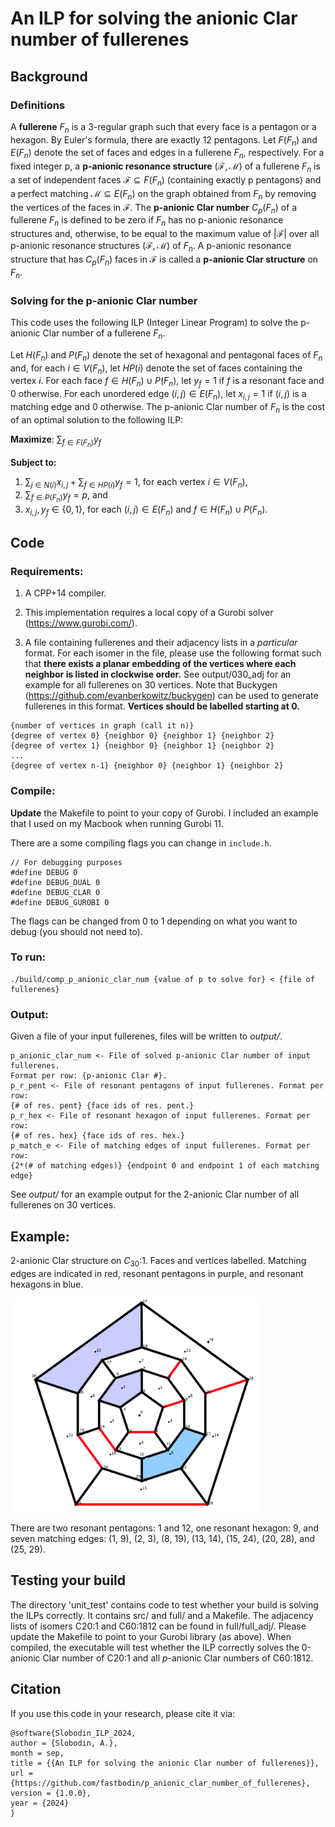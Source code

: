 # An ILP for solving the anionic Clar number of fullerenes

## Background

### Definitions

A **fullerene** $F_n$ is a 3-regular graph such that every face is a pentagon
or a hexagon. By Euler's formula, there are exactly 12 pentagons. Let $F(F_n)$
and $E(F_n)$ denote the set of faces and edges in a fullerene $F_n$,
respectively. For a fixed integer p, a **p-anionic resonance structure**
$(\mathcal{F}, \mathcal{M})$ of a fullerene $F_n$ is a set of independent faces
$\mathcal{F} \subseteq F(F_n)$ (containing exactly p pentagons) and a perfect
matching $\mathcal{M} \subseteq E(F_n)$ on the graph obtained from $F_n$ by
removing the vertices of the faces in $\mathcal{F}$. The **p-anionic Clar
number** $C_p(F_n)$ of a fullerene $F_n$ is defined to be zero if $F_n$ has no
p-anionic resonance structures and, otherwise, to be equal to the maximum value
of $|\mathcal{F}|$ over all p-anionic resonance structures $(\mathcal{F},
\mathcal{M})$ of $F_n$. A p-anionic resonance structure that has $C_p(F_n)$
faces in $\mathcal{F}$ is called a **p-anionic Clar structure** on $F_n$.

### Solving for the p-anionic Clar number

This code uses the following ILP (Integer Linear Program) to solve the
p-anionic Clar number of a fullerene $F_n$.

Let $H(F_n)$ and $P(F_n)$ denote the set of hexagonal and pentagonal faces of
$F_n$ and, for each $i \in V(F_n)$, let $HP(i)$ denote the set of faces
containing the vertex $i$. For each face $f\in H(F_n)\cup P(F_n)$, let $y_f=1$
if $f$ is a resonant face and 0 otherwise. For each unordered edge $(i,j) \in
E(F_n)$, let $x_{i,j}=1$ if $(i,j)$ is a matching edge and 0 otherwise. The
p-anionic Clar number of $F_n$ is the cost of an optimal solution to the
following ILP:

**Maximize**: $\sum_{f \in F(F_n)} y_{f}$

**Subject to:**
1. $\sum_{j \in N(i)} x_{i,j} + \sum_{f \in HP(i)} y_{f} = 1$, for each vertex
   $i \in V(F_n)$,
2. $\sum_{f \in P(F_n)} y_f = p$, and
3. $x_{i,j}, y_f \in \{0,1\}$, for each $(i,j)\in E(F_n)$ and $f \in H(F_n)\cup
   P(F_n)$.

## Code

### Requirements:

1. A CPP+14 compiler.

2. This implementation requires a local copy of a Gurobi solver
(https://www.gurobi.com/).

3. A file containing fullerenes and their adjacency lists in a *particular*
format. For each isomer in the file, please use the following format such that
**there exists a planar embedding of the vertices where each neighbor is listed
in clockwise order.** See output/030_adj for an example for all fullerenes on
30 vertices. Note that Buckygen (https://github.com/evanberkowitz/buckygen) can
be used to generate fullerenes in this format. **Vertices should be labelled
starting at 0.**

```
{number of vertices in graph (call it n)}
{degree of vertex 0} {neighbor 0} {neighbor 1} {neighbor 2}
{degree of vertex 1} {neighbor 0} {neighbor 1} {neighbor 2}
...
{degree of vertex n-1} {neighbor 0} {neighbor 1} {neighbor 2}
```

### Compile:

**Update** the Makefile to point to your copy of Gurobi. I included an example
that I used on my Macbook when running Gurobi 11.

There are a some compiling flags you can change in `include.h`.

```
// For debugging purposes
#define DEBUG 0
#define DEBUG_DUAL 0
#define DEBUG_CLAR 0
#define DEBUG_GUROBI 0
```

The flags can be changed from 0 to 1 depending on what you want to debug
(you should not need to).

### To run:

```
./build/comp_p_anionic_clar_num {value of p to solve for} < {file of fullerenes}
```

### Output:
Given a file of your input fullerenes, files will be written to *output/*.

```
p_anionic_clar_num <- File of solved p-anionic Clar number of input fullerenes.
Format per row: {p-anionic Clar #}.
p_r_pent <- File of resonant pentagons of input fullerenes. Format per row:
{# of res. pent} {face ids of res. pent.}
p_r_hex <- File of resonant hexagon of input fullerenes. Format per row:
{# of res. hex} {face ids of res. hex.}
p_match_e <- File of matching edges of input fullerenes. Format per row:
{2*(# of matching edges)} {endpoint 0 and endpoint 1 of each matching edge}
```

See *output/* for an example output for the 2-anionic Clar number of
all fullerenes on 30 vertices.

## Example:
2-anionic Clar structure on $C_{30}$:1. Faces and vertices labelled. Matching
edges are indicated in red, resonant pentagons in purple, and resonant hexagons
in blue.

<img src="unit_testing/30_2.png" alt="2-anionic Clar structure on $C_{30}$:1"
width="400">

There are two resonant pentagons: 1 and 12, one resonant hexagon: 9, and seven
matching edges: (1, 9), (2, 3), (8, 19), (13, 14), (15, 24), (20, 28), and (25,
29).

## Testing your build
The directory 'unit_test' contains code to test whether your build is solving
the ILPs correctly. It contains src/ and full/ and a Makefile. The adjacency
lists of isomers C20:1 and C60:1812 can be found in full/full_adj/. Please
update the Makefile to point to your Gurobi library (as above). When compiled,
the executable will test whether the ILP correctly solves the 0-anionic Clar
number of C20:1 and all $p$-anionic Clar numbers of C60:1812.

## Citation

If you use this code in your research, please cite it via:

```
@software{Slobodin_ILP_2024,
author = {Slobodin, A.},
month = sep,
title = {{An ILP for solving the anionic Clar number of fullerenes}},
url = {https://github.com/fastbodin/p_anionic_clar_number_of_fullerenes},
version = {1.0.0},
year = {2024}
}
```
